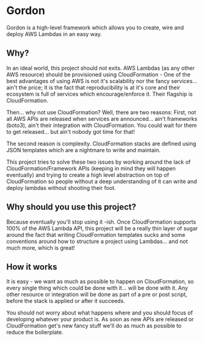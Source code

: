 Gordon
=========

Gordon is a high-level framework which allows you to create, wire and deploy AWS Lambdas in an easy way.

Why?
------
In an ideal world, this project should not exits. AWS Lambdas (as any other AWS resource) should be provisioned using CloudFormation - One of the best advantages of using AWS is not it's scalability nor the fancy services... ain't the price; It is the fact that reproducibility is at it's core and their ecosystem is full of services which encourage/enforce it. Their flagship is CloudFormation.

Then... why not use CloudFormation? Well, there are two reasons: First, not all AWS APIs are released when services are announced... ain't frameworks (boto3), ain't their integration with CloudFormation. You could wait for them to get released... but ain't nobody got time for that!

The second reason is complexity. CloudFormation stacks are defined using JSON templates which are a nightmare to write and maintain.

This project tries to solve these two issues by working around the lack of CloudFormation/Framework APIs (keeping in mind they will happen eventually) and trying to create a high level abstraction on top of CloudFormation so people without a deep understanding of it can write and deploy lambdas without shooting their foot.


Why should you use this project?
-----------------------------------
Because eventually you'll stop using it -ish. Once CloudFormation supports 100% of the AWS Lambda API, this project will be a really thin layer of sugar around the fact that writing CloudFormation templates sucks and some conventions around how to structure a project using Lambdas... and not much more, which is great!


How it works
-------------
It is easy - we want as much as possible to happen on CloudFormation, so every single thing which could be done with it... will be done with it. Any other resource or integration will be done as part of a pre or post script, before the stack is applied or after it succeeds.

You should not worry about what happens where and you should focus of developing whatever your product is. As soon as new APIs are released or CloudFormation get's new fancy stuff we'll do as much as possible to reduce the bolierplate.
